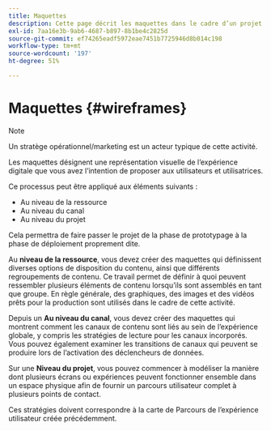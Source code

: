 ```yaml
---
title: Maquettes
description: Cette page décrit les maquettes dans le cadre d’un projet AEM Screens.
exl-id: 7aa16e3b-9ab6-4687-b897-8b1be4c2825d
source-git-commit: ef74265eadf5972eae7451b7725946d8b014c198
workflow-type: tm+mt
source-wordcount: '197'
ht-degree: 51%

---
```


# Maquettes {#wireframes}

>[!NOTE]
>Un stratège opérationnel/marketing est un acteur typique de cette activité.

Les maquettes désignent une représentation visuelle de l’expérience digitale que vous avez l’intention de proposer aux utilisateurs et utilisatrices.

Ce processus peut être appliqué aux éléments suivants :

* Au niveau de la ressource
* Au niveau du canal
* Au niveau du projet

Cela permettra de faire passer le projet de la phase de prototypage à la phase de déploiement proprement dite.

Au **niveau de la ressource**, vous devez créer des maquettes qui définissent diverses options de disposition du contenu, ainsi que différents regroupements de contenu. Ce travail permet de définir à quoi peuvent ressembler plusieurs éléments de contenu lorsqu’ils sont assemblés en tant que groupe.
En règle générale, des graphiques, des images et des vidéos prêts pour la production sont utilisés dans le cadre de cette activité.

Depuis un **Au niveau du canal**, vous devez créer des maquettes qui montrent comment les canaux de contenu sont liés au sein de l’expérience globale, y compris les stratégies de lecture pour les canaux incorporés. Vous pouvez également examiner les transitions de canaux qui peuvent se produire lors de l’activation des déclencheurs de données.

Sur une **Niveau du projet**, vous pouvez commencer à modéliser la manière dont plusieurs écrans ou expériences peuvent fonctionner ensemble dans un espace physique afin de fournir un parcours utilisateur complet à plusieurs points de contact.

Ces stratégies doivent correspondre à la carte de Parcours de l’expérience utilisateur créée précédemment.
